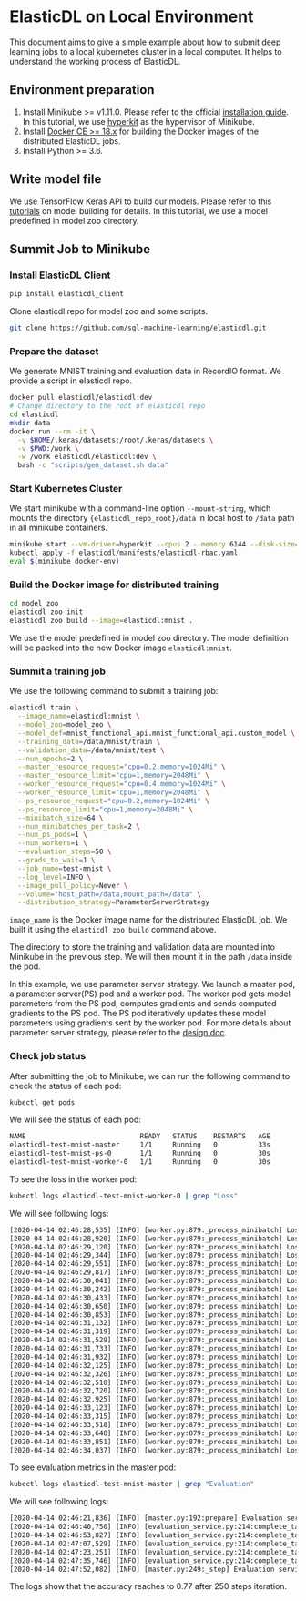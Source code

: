 # ElasticDL on Local Environment

This document aims to give a simple example about how to submit deep learning
jobs to a local kubernetes cluster in a local computer. It helps to understand
the working process of ElasticDL.

## Environment preparation

1. Install Minikube >= v1.11.0. Please refer to the official
[installation guide](https://kubernetes.io/docs/tasks/tools/install-minikube/).
In this tutorial, we use [hyperkit](https://github.com/moby/hyperkit) as the
hypervisor of Minikube.
1. Install [Docker CE >= 18.x](https://docs.docker.com/docker-for-mac/install/)
for building the Docker images of the distributed ElasticDL jobs.
1. Install Python >= 3.6.

## Write model file

We use TensorFlow Keras API to build our models. Please refer to this
[tutorials](model_building.md) on model building for details.  In this tutorial,
we use a model predefined in model zoo directory.

## Summit Job to Minikube

### Install ElasticDL Client

```bash
pip install elasticdl_client
```

Clone elasticdl repo for model zoo and some scripts.

```bash
git clone https://github.com/sql-machine-learning/elasticdl.git
```

### Prepare the dataset

We generate MNIST training and evaluation data in RecordIO format. We provide a
script in elasticdl repo.

```bash
docker pull elasticdl/elasticdl:dev
# Change directory to the root of elasticdl repo
cd elasticdl
mkdir data
docker run --rm -it \
  -v $HOME/.keras/datasets:/root/.keras/datasets \
  -v $PWD:/work \
  -w /work elasticdl/elasticdl:dev \
  bash -c "scripts/gen_dataset.sh data"
```

### Start Kubernetes Cluster

We start minikube with a command-line option `--mount-string`, which mounts the
directory `{elasticdl_repo_root}/data` in local host to `/data` path in all
minikube containers.

```bash
minikube start --vm-driver=hyperkit --cpus 2 --memory 6144 --disk-size=50gb --mount=true --mount-string="./data:/data"
kubectl apply -f elasticdl/manifests/elasticdl-rbac.yaml
eval $(minikube docker-env)
```

### Build the Docker image for distributed training

```bash
cd model_zoo
elasticdl zoo init
elasticdl zoo build --image=elasticdl:mnist .
```

We use the model predefined in model zoo directory. The model definition will
be packed into the new Docker image `elasticdl:mnist`.

### Summit a training job

We use the following command to submit a training job:

```bash
elasticdl train \
  --image_name=elasticdl:mnist \
  --model_zoo=model_zoo \
  --model_def=mnist_functional_api.mnist_functional_api.custom_model \
  --training_data=/data/mnist/train \
  --validation_data=/data/mnist/test \
  --num_epochs=2 \
  --master_resource_request="cpu=0.2,memory=1024Mi" \
  --master_resource_limit="cpu=1,memory=2048Mi" \
  --worker_resource_request="cpu=0.4,memory=1024Mi" \
  --worker_resource_limit="cpu=1,memory=2048Mi" \
  --ps_resource_request="cpu=0.2,memory=1024Mi" \
  --ps_resource_limit="cpu=1,memory=2048Mi" \
  --minibatch_size=64 \
  --num_minibatches_per_task=2 \
  --num_ps_pods=1 \
  --num_workers=1 \
  --evaluation_steps=50 \
  --grads_to_wait=1 \
  --job_name=test-mnist \
  --log_level=INFO \
  --image_pull_policy=Never \
  --volume="host_path=/data,mount_path=/data" \
  --distribution_strategy=ParameterServerStrategy
```

`image_name` is the Docker image name for the distributed ElasticDL job. We built
it using the `elasticdl zoo build` command above.

The directory to store the training and validation data are mounted into Minikube
in the previous step. We will then mount it in the path `/data` inside the pod.

In this example, we use parameter server strategy. We launch a master pod, a
parameter server(PS) pod and a worker pod. The worker pod gets model parameters
from the PS pod, computes gradients and sends computed gradients to the PS
pod. The PS pod iteratively updates these model parameters using gradients sent
by the worker pod. For more details about parameter server strategy, please
refer to the [design
doc](https://github.com/sql-machine-learning/elasticdl/blob/develop/docs/designs/parameter_server.md).

### Check job status

After submitting the job to Minikube, we can run the following command to check
the status of each pod:

```bash
kubectl get pods
```

We will see the status of each pod:

```bash
NAME                            READY   STATUS    RESTARTS   AGE
elasticdl-test-mnist-master     1/1     Running   0          33s
elasticdl-test-mnist-ps-0       1/1     Running   0          30s
elasticdl-test-mnist-worker-0   1/1     Running   0          30s
```

To see the loss in the worker pod:

```bash
kubectl logs elasticdl-test-mnist-worker-0 | grep "Loss"
```

We will see following logs:

```txt
[2020-04-14 02:46:28,535] [INFO] [worker.py:879:_process_minibatch] Loss is 3.07190203666687
[2020-04-14 02:46:28,920] [INFO] [worker.py:879:_process_minibatch] Loss is 9.413976669311523
[2020-04-14 02:46:29,120] [INFO] [worker.py:879:_process_minibatch] Loss is 3.9641590118408203
[2020-04-14 02:46:29,344] [INFO] [worker.py:879:_process_minibatch] Loss is 15.329755783081055
[2020-04-14 02:46:29,551] [INFO] [worker.py:879:_process_minibatch] Loss is 3.8414430618286133
[2020-04-14 02:46:29,817] [INFO] [worker.py:879:_process_minibatch] Loss is 2.7703640460968018
[2020-04-14 02:46:30,041] [INFO] [worker.py:879:_process_minibatch] Loss is 6.920175075531006
[2020-04-14 02:46:30,242] [INFO] [worker.py:879:_process_minibatch] Loss is 4.375149250030518
[2020-04-14 02:46:30,433] [INFO] [worker.py:879:_process_minibatch] Loss is 8.31199836730957
[2020-04-14 02:46:30,650] [INFO] [worker.py:879:_process_minibatch] Loss is 5.039440155029297
[2020-04-14 02:46:30,853] [INFO] [worker.py:879:_process_minibatch] Loss is 22.80319595336914
[2020-04-14 02:46:31,132] [INFO] [worker.py:879:_process_minibatch] Loss is 4.777717590332031
[2020-04-14 02:46:31,319] [INFO] [worker.py:879:_process_minibatch] Loss is 11.329744338989258
[2020-04-14 02:46:31,529] [INFO] [worker.py:879:_process_minibatch] Loss is 7.414562225341797
[2020-04-14 02:46:31,733] [INFO] [worker.py:879:_process_minibatch] Loss is 6.1839070320129395
[2020-04-14 02:46:31,932] [INFO] [worker.py:879:_process_minibatch] Loss is 4.577566146850586
[2020-04-14 02:46:32,125] [INFO] [worker.py:879:_process_minibatch] Loss is 4.547096252441406
[2020-04-14 02:46:32,326] [INFO] [worker.py:879:_process_minibatch] Loss is 6.603780269622803
[2020-04-14 02:46:32,510] [INFO] [worker.py:879:_process_minibatch] Loss is 2.7861897945404053
[2020-04-14 02:46:32,720] [INFO] [worker.py:879:_process_minibatch] Loss is 1.568850040435791
[2020-04-14 02:46:32,925] [INFO] [worker.py:879:_process_minibatch] Loss is 1.0977835655212402
[2020-04-14 02:46:33,123] [INFO] [worker.py:879:_process_minibatch] Loss is 0.8362151384353638
[2020-04-14 02:46:33,315] [INFO] [worker.py:879:_process_minibatch] Loss is 1.146580696105957
[2020-04-14 02:46:33,518] [INFO] [worker.py:879:_process_minibatch] Loss is 1.4624073505401611
[2020-04-14 02:46:33,648] [INFO] [worker.py:879:_process_minibatch] Loss is 0.9980261921882629
[2020-04-14 02:46:33,851] [INFO] [worker.py:879:_process_minibatch] Loss is 0.47116899490356445
[2020-04-14 02:46:34,037] [INFO] [worker.py:879:_process_minibatch] Loss is 0.9414381384849548
```

To see evaluation metrics in the master pod:

```bash
kubectl logs elasticdl-test-mnist-master | grep "Evaluation"
```

We will see following logs:

```txt
[2020-04-14 02:46:21,836] [INFO] [master.py:192:prepare] Evaluation service started
[2020-04-14 02:46:40,750] [INFO] [evaluation_service.py:214:complete_task] Evaluation metrics[v=50]: {'accuracy': 0.21933334}
[2020-04-14 02:46:53,827] [INFO] [evaluation_service.py:214:complete_task] Evaluation metrics[v=100]: {'accuracy': 0.5173333}
[2020-04-14 02:47:07,529] [INFO] [evaluation_service.py:214:complete_task] Evaluation metrics[v=150]: {'accuracy': 0.6253333}
[2020-04-14 02:47:23,251] [INFO] [evaluation_service.py:214:complete_task] Evaluation metrics[v=200]: {'accuracy': 0.752}
[2020-04-14 02:47:35,746] [INFO] [evaluation_service.py:214:complete_task] Evaluation metrics[v=250]: {'accuracy': 0.77}
[2020-04-14 02:47:52,082] [INFO] [master.py:249:_stop] Evaluation service stopped
```

The logs show that the accuracy reaches to 0.77 after 250 steps iteration.
